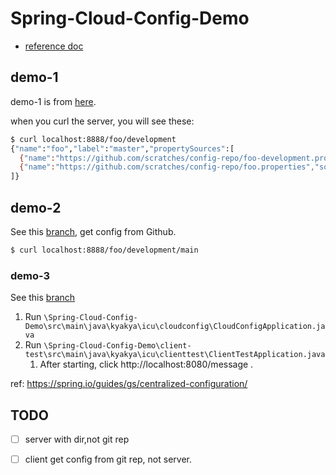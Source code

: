 # Spring-Cloud-Config-Demo

- [reference doc](https://cloud.spring.io/spring-cloud-config/reference/html/)

## demo-1

demo-1 is from [here](https://cloud.spring.io/spring-cloud-config/reference/html/).

when you curl the server, you will see these:

```bash
$ curl localhost:8888/foo/development
{"name":"foo","label":"master","propertySources":[
  {"name":"https://github.com/scratches/config-repo/foo-development.properties","source":{"bar":"spam"}},
  {"name":"https://github.com/scratches/config-repo/foo.properties","source":{"foo":"bar"}}
]}
```

## demo-2

See this  [branch](https://github.com/caliburn1994/Spring-Cloud-Config-Demo/tree/demo-2), get config from Github.

```bash
$ curl localhost:8888/foo/development/main
```

### demo-3

See this  [branch](https://github.com/caliburn1994/Spring-Cloud-Config-Demo/tree/demo-3)

1.  Run `\Spring-Cloud-Config-Demo\src\main\java\kyakya\icu\cloudconfig\CloudConfigApplication.java`
2. Run `\Spring-Cloud-Config-Demo\client-test\src\main\java\kyakya\icu\clienttest\ClientTestApplication.java`
   1. After starting,  click http://localhost:8080/message .

ref: https://spring.io/guides/gs/centralized-configuration/

## TODO

- [ ] server with dir,not git rep

- [ ] client get config from git rep, not server.